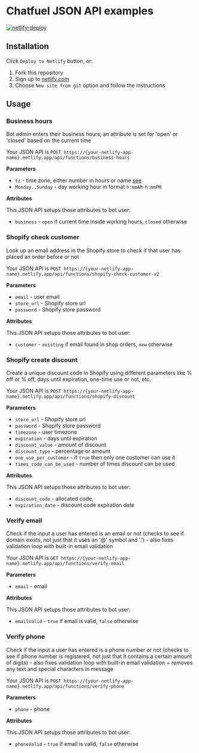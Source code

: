 # Chatfuel JSON API examples

[![netlify-deploy](https://www.netlify.com/img/deploy/button.svg)](https://app.netlify.com/start/deploy?repository=https://github.com/chatfuel-lab/chatfuel-json-api-examples)

## Installation

Click `Deploy to Netlify` button, or:

1. Fork this repository
2. Sign up to [netlify.com](https://netlify.com)
3. Choose `New site from git` option and follow the instructions

## Usage

### Business hours

Bot admin enters their business hours; an attribute is set for 'open' or 'closed' based on the current time

Your JSON API is `POST https://{your-netlify-app-name}.netlify.app/api/functions/business-hours`

**Parameters**

- `tz` - time zone, either number in hours or name [see](https://en.wikipedia.org/wiki/List_of_tz_database_time_zones)
- `Monday..Sunday` - day working hour in format `h:mmAM-h:mmPM`

**Attributes**

This JSON API setups those attributes to bot user:

- `business` - `open` if current time inside working hours, `closed` otherwise

### Shopify check customer

Look up an email address in the Shopify store to check if that user has placed an order before or not

Your JSON API is `POST https://{your-netlify-app-name}.netlify.app/api/functions/shopify-check-customer-v2`

**Parameters**

- `email` - user email
- `store_url` - Shopify store url
- `password` - Shopify store password

**Attributes**

This JSON API setups those attributes to bot user:

- `customer` - `existing` if email found in shop orders, `new` otherwise

### Shopify create discount

Create a unique discount code in Shopify using different parameters like % off or % off, days until expiration, one-time use or not, etc.

Your JSON API is `POST https://{your-netlify-app-name}.netlify.app/api/functions/shopify-discount`

**Parameters**

- `store_url` - Shopify store url
- `password` - Shopify store password
- `timezone` - user timezone
- `expiration` - days until expiration
- `discount_value` - amount of discount
- `discount_type` - percentage or amount
- `one_use_per_customer` - if `true` then only one customer can use it
- `times_code_can_be_used` - number of times discount can be used

**Attributes**

This JSON API setups those attributes to bot user:

- `discount_code` - allocated code,
- `expiration_date` - discount code expiration date

### Verify email

Check if the input a user has entered is an email or not (checks to see if domain exists, not just that it uses an '@' symbol and '.') - also fixes validation loop with built-in email validation

Your JSON API is `GET https://{your-netlify-app-name}.netlify.app/api/functions/verify-email`

**Parameters**

- `email` - email

**Attributes**

This JSON API setups those attributes to bot user:

- `emailValid` - `true` if email is valid, `false` otherwise

### Verify phone

Check if the input a user has entered is a phone number or not (checks to see if phone number is registered, not just that it contains a certain amount of digits) - also fixes validation loop with built-in email validation + removes any text and special characters in message

Your JSON API is `POST https://{your-netlify-app-name}.netlify.app/api/functions/verify-phone`

**Parameters**

- `phone` - phone

**Attributes**

This JSON API setups those attributes to bot user:

- `phoneValid` - `true` if email is valid, `false` otherwise

